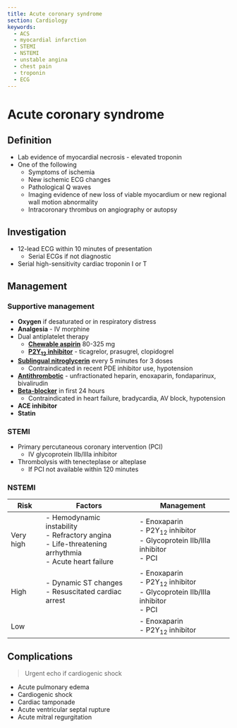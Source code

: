 ```yaml
---
title: Acute coronary syndrome
section: Cardiology
keywords:
  - ACS
  - myocardial infarction
  - STEMI
  - NSTEMI
  - unstable angina
  - chest pain
  - troponin
  - ECG
---
```


# Acute coronary syndrome

## Definition

- Lab evidence of myocardial necrosis - elevated troponin
- One of the following
  - Symptoms of ischemia
  - New ischemic ECG changes
  - Pathological Q waves
  - Imaging evidence of new loss of viable myocardium or new regional wall motion abnormality
  - Intracoronary thrombus on angiography or autopsy

## Investigation

- 12-lead ECG within 10 minutes of presentation
  - Serial ECGs if not diagnostic
- Serial high-sensitivity cardiac troponin I or T

## Management

### Supportive management

- **Oxygen** if desaturated or in respiratory distress
- **Analgesia** - IV morphine
- Dual antiplatelet therapy
  - [**Chewable aspirin**](../drugs/antiplatelet) 80-325 mg
  - [**P2Y<sub>12</sub> inhibitor**](../drugs/antiplatelet) - ticagrelor, prasugrel, clopidogrel
- [**Sublingual nitroglycerin**](../drugs/nitroglycerin) every 5 minutes for 3 doses
  - Contraindicated in recent PDE inhibitor use, hypotension
- [**Antithrombotic**](../drugs/antithrombotic) - unfractionated heparin, enoxaparin, fondaparinux, bivalirudin
- [**Beta-blocker**](../drugs/beta-blocker) in first 24 hours
  - Contraindicated in heart failure, bradycardia, AV block, hypotension
- **ACE inhibitor**
- **Statin**

### STEMI

- Primary percutaneous coronary intervention (PCI)
  - IV glycoprotein IIb/IIIa inhibitor
- Thrombolysis with tenecteplase or alteplase
  - If PCI not available within 120 minutes

### NSTEMI

| Risk      | Factors                                                                                                    | Management                                                                                 |
|-----------|------------------------------------------------------------------------------------------------------------|--------------------------------------------------------------------------------------------|
| Very high | - Hemodynamic instability<br>- Refractory angina<br>- Life-threatening arrhythmia<br>- Acute heart failure | - Enoxaparin<br>- P2Y<sub>12</sub> inhibitor<br>- Glycoprotein IIb/IIIa inhibitor<br>- PCI |
| High      | - Dynamic ST changes<br>- Resuscitated cardiac arrest                                                      | - Enoxaparin<br>- P2Y<sub>12</sub> inhibitor<br>- Glycoprotein IIb/IIIa inhibitor<br>- PCI |
| Low       |                                                                                                            | - Enoxaparin<br>- P2Y<sub>12</sub> inhibitor                                               |

## Complications

> Urgent echo if cardiogenic shock

- Acute pulmonary edema
- Cardiogenic shock
- Cardiac tamponade
- Acute ventricular septal rupture
- Acute mitral regurgitation
